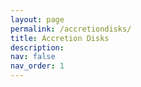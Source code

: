 ```yaml
---
layout: page
permalink: /accretiondisks/
title: Accretion Disks
description: 
nav: false
nav_order: 1
---
```


